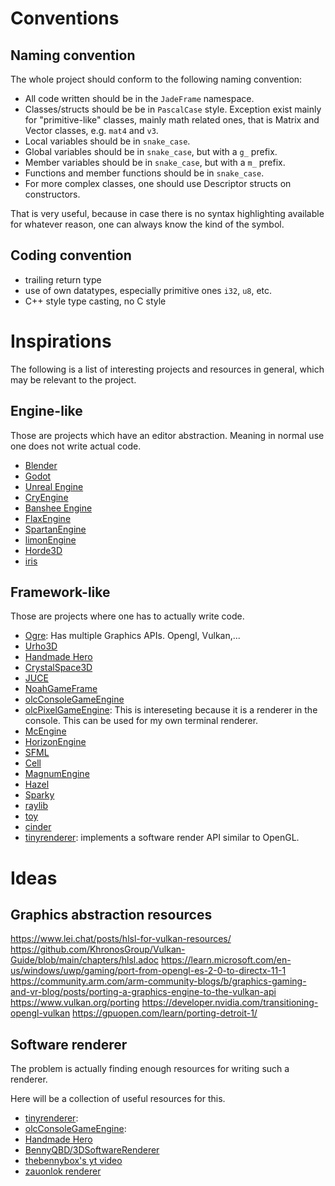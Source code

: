

# Conventions
## Naming convention
The whole project should conform to the following naming convention:

- All code written should be in the `JadeFrame` namespace.
- Classes/structs should be be in `PascalCase` style. Exception exist mainly for "primitive-like" classes, mainly math related ones, that is Matrix and Vector classes, e.g. `mat4` and `v3`.
- Local variables should be in `snake_case`.
- Global variables should be in `snake_case`, but with a `g_` prefix.
- Member variables should be in `snake_case`, but with a `m_` prefix.
- Functions and member functions should be in `snake_case`.
- For more complex classes, one should use Descriptor structs on constructors.

That is very useful, because in case there is no syntax highlighting available for whatever reason, one can always know the kind of the symbol.
## Coding convention
- trailing return type
- use of own datatypes, especially primitive ones `i32`, `u8`, etc.
- C++ style type casting, no C style
# Inspirations
The following is a list of interesting projects and resources in general, which may be relevant to the project.
## Engine-like
Those are projects which have an editor abstraction. Meaning in normal use one does not write actual code.
- [Blender](https://github.com/blender/blender)
- [Godot](https://github.com/blender/blender)
- [Unreal Engine](https://github.com/EpicGames/UnrealEngine)
- [CryEngine](https://github.com/ValtoGameEngines/CryEngine)
- [Banshee Engine](https://github.com/ValtoGameEngines/Banshee-Engine)
- [FlaxEngine](https://github.com/FlaxEngine/FlaxEngine)
- [SpartanEngine](https://github.com/PanosK92/SpartanEngine)
- [limonEngine](https://github.com/enginmanap/limonEngine)
- [Horde3D](https://github.com/horde3d/Horde3D)
- [iris]()
## Framework-like
Those are projects where one has to actually write code.
- [Ogre](https://github.com/OGRECave/ogre): Has multiple Graphics APIs. Opengl, Vulkan,...
- [Urho3D](https://github.com/urho3d/Urho3D)
- [Handmade Hero](https://github.com/HandmadeHero/cpp)
- [CrystalSpace3D](https://github.com/crystalspace/CS)
- [JUCE](https://github.com/juce-framework/JUCE)
- [NoahGameFrame](https://github.com/ketoo/NoahGameFrame)
- [olcConsoleGameEngine](https://github.com/OneLoneCoder/videos)
- [olcPixelGameEngine](https://github.com/OneLoneCoder/olcPixelGameEngine): This is intereseting because it is a renderer in the console. This can be used for my own terminal renderer.
- [McEngine](https://github.com/McKay42/McEngine)
- [HorizonEngine](https://github.com/FergusGriggs/HorizonEngine)
- [SFML](https://github.com/SFML/SFML)
- [Cell](https://github.com/JoeyDeVries/Cell)
- [MagnumEngine](https://github.com/mosra/magnum)
- [Hazel](https://github.com/TheCherno/Hazel)
- [Sparky](https://github.com/TheCherno/Sparky)
- [raylib](https://github.com/raysan5/raylib)
- [toy](https://github.com/hugoam/toy)
- [cinder](https://github.com/cinder/Cinder)
- [tinyrenderer](https://github.com/ssloy/tinyrenderer): implements a software render API similar to OpenGL.



# Ideas
## Graphics abstraction resources
https://www.lei.chat/posts/hlsl-for-vulkan-resources/
https://github.com/KhronosGroup/Vulkan-Guide/blob/main/chapters/hlsl.adoc
https://learn.microsoft.com/en-us/windows/uwp/gaming/port-from-opengl-es-2-0-to-directx-11-1
https://community.arm.com/arm-community-blogs/b/graphics-gaming-and-vr-blog/posts/porting-a-graphics-engine-to-the-vulkan-api
https://www.vulkan.org/porting
https://developer.nvidia.com/transitioning-opengl-vulkan
https://gpuopen.com/learn/porting-detroit-1/

## Software renderer
The problem is actually finding enough resources for writing such a renderer.

Here will be a collection of useful resources for this.
- [tinyrenderer](https://github.com/ssloy/tinyrenderer):
- [olcConsoleGameEngine](https://github.com/OneLoneCoder/Javidx9/tree/master/ConsoleGameEngine):
- [Handmade Hero](https://github.com/HandmadeHero/cpp)
- [BennyQBD/3DSoftwareRenderer](https://github.com/BennyQBD/3DSoftwareRenderer)
- [thebennybox's yt video](https://www.youtube.com/watch?v=V2vjePWZ1GI)
- [zauonlok renderer](https://github.com/zauonlok/renderer)